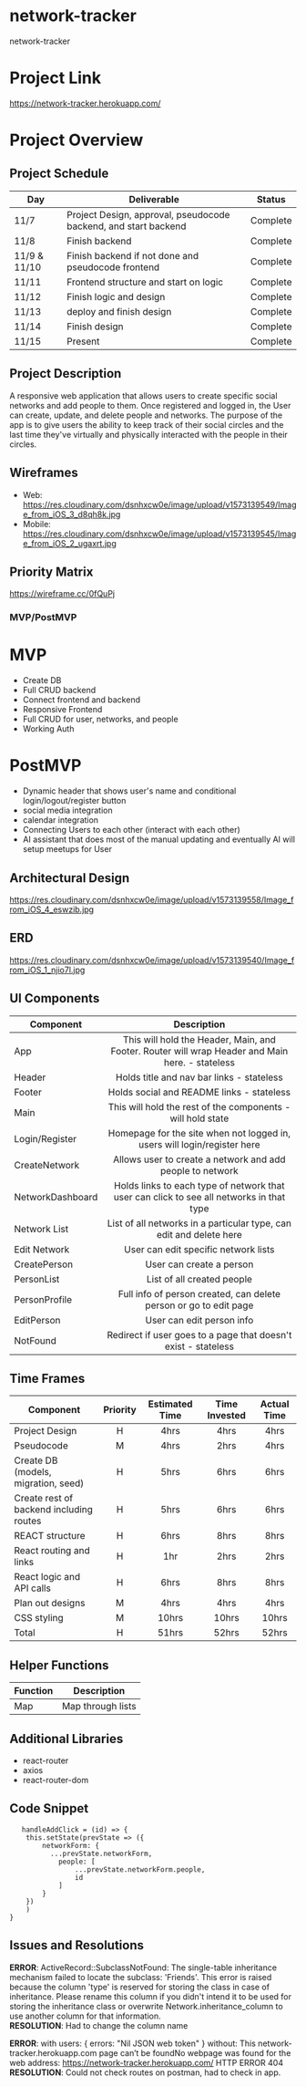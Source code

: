 # network-tracker
network-tracker

# Project Link

https://network-tracker.herokuapp.com/

# Project Overview

## Project Schedule

|  Day | Deliverable | Status
|---|---| ---|
| 11/7 | Project Design, approval, pseudocode backend, and start backend | Complete
| 11/8 | Finish backend | Complete
| 11/9 & 11/10 | Finish backend if not done and pseudocode frontend  | Complete
| 11/11 | Frontend structure and start on logic | Complete
| 11/12 | Finish logic and design | Complete
| 11/13 | deploy and finish design | Complete
| 11/14 | Finish design | Complete
| 11/15 | Present | Complete

## Project Description

A responsive web application that allows users to create specific social networks and add people to them. Once registered and logged in, the User can create, update, and delete people and networks. The purpose of the app is to give users the ability to keep track of their social circles and the last time they've virtually and physically interacted with the people in their circles.

## Wireframes

- Web: https://res.cloudinary.com/dsnhxcw0e/image/upload/v1573139549/Image_from_iOS_3_d8qh8k.jpg
- Mobile: https://res.cloudinary.com/dsnhxcw0e/image/upload/v1573139545/Image_from_iOS_2_ugaxrt.jpg

## Priority Matrix

https://wireframe.cc/0fQuPj

### MVP/PostMVP

# MVP 
- Create DB
- Full CRUD backend
- Connect frontend and backend
- Responsive Frontend
- Full CRUD for user, networks, and people
- Working Auth 

# PostMVP 
- Dynamic header that shows user's name and conditional login/logout/register button
- social media integration
- calendar integration
- Connecting Users to each other (interact with each other)
- AI assistant that does most of the manual updating and eventually AI will setup meetups for User

## Architectural Design

https://res.cloudinary.com/dsnhxcw0e/image/upload/v1573139558/Image_from_iOS_4_eswzib.jpg

## ERD

https://res.cloudinary.com/dsnhxcw0e/image/upload/v1573139540/Image_from_iOS_1_njio7l.jpg

## UI Components

| Component | Description | 
| --- | :---: |  
| App | This will hold the Header, Main, and Footer. Router will wrap Header and Main here. - stateless |
| Header | Holds title and nav bar links - stateless | 
| Footer | Holds social and README links - stateless  | 
| Main | This will hold the rest of the components - will hold state |
| Login/Register | Homepage for the site when not logged in, users will login/register here|
| CreateNetwork | Allows user to create a network and add people to network |
| NetworkDashboard| Holds links to each type of network that user can click to see all networks in that type |
| Network List | List of all networks in a particular type, can edit and delete here |
| Edit Network | User can edit specific network lists |
| CreatePerson | User can create a person |
| PersonList | List of all created people |
| PersonProfile | Full info of person created, can delete person or go to edit page |
| EditPerson | User can edit person info  |
| NotFound | Redirect if user goes to a page that doesn't exist - stateless |


## Time Frames

| Component | Priority | Estimated Time | Time Invested | Actual Time |
| --- | :---: |  :---: | :---: | :---: |
| Project Design | H | 4hrs| 4hrs | 4hrs |
| Pseudocode | M | 4hrs| 2hrs | 4hrs |
| Create DB (models, migration, seed) | H | 5hrs | 6hrs | 6hrs |
| Create rest of backend including routes | H | 5hrs| 6hrs | 6hrs |
| REACT structure | H | 6hrs| 8hrs | 8hrs |
| React routing and links | H | 1hr | 2hrs | 2hrs |
| React logic and API calls | H | 6hrs| 8hrs | 8hrs |
| Plan out designs | M | 4hrs| 4hrs | 4hrs |
| CSS styling | M | 10hrs| 10hrs | 10hrs |
| Total | H | 51hrs| 52hrs | 52hrs |


## Helper Functions

| Function | Description | 
| --- | :---: |  
| Map | Map through lists | 

## Additional Libraries
- react-router
- axios
- react-router-dom


## Code Snippet
```
   handleAddClick = (id) => {
    this.setState(prevState => ({
        networkForm: {
          ...prevState.networkForm,
            people: [
                ...prevState.networkForm.people,
                id
            ]
        }
    })
    )    
}
```


## Issues and Resolutions
**ERROR**: ActiveRecord::SubclassNotFound: The single-table inheritance mechanism failed to locate the subclass: 'Friends'. This error is raised because the column 'type' is reserved for storing the class in case of inheritance. Please rename this column if you didn't intend it to be used for storing the inheritance class or overwrite Network.inheritance_column to use another column for that information.                             
**RESOLUTION**: Had to change the column name

**ERROR**: with users: { errors: "Nil JSON web token" }
without: This network-tracker.herokuapp.com page can’t be foundNo webpage was found for the web address: https://network-tracker.herokuapp.com/ HTTP ERROR 404                             
**RESOLUTION**: Could not check routes on postman, had to check in app.
